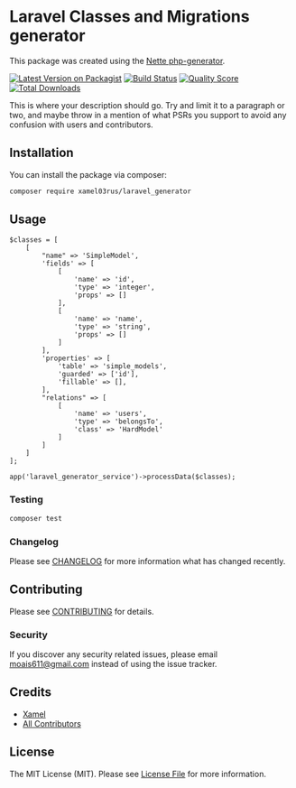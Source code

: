 # Laravel Classes and Migrations generator

This package was created using the [Nette php-generator](https://github.com/nette/php-generator).

[![Latest Version on Packagist](https://img.shields.io/packagist/v/onza-me/domda_backend_auth_models.svg?style=flat-square)](https://packagist.org/packages/onza-me/domda_backend_auth_models)
[![Build Status](https://img.shields.io/travis/onza-me/domda_backend_auth_models/master.svg?style=flat-square)](https://travis-ci.org/onza-me/domda_backend_auth_models)
[![Quality Score](https://img.shields.io/scrutinizer/g/onza-me/domda_backend_auth_models.svg?style=flat-square)](https://scrutinizer-ci.com/g/onza-me/domda_backend_auth_models)
[![Total Downloads](https://img.shields.io/packagist/dt/onza-me/domda_backend_auth_models.svg?style=flat-square)](https://packagist.org/packages/onza-me/domda_backend_auth_models)

This is where your description should go. Try and limit it to a paragraph or two, and maybe throw in a mention of what PSRs you support to avoid any confusion with users and contributors.

## Installation

You can install the package via composer:

```bash
composer require xamel03rus/laravel_generator
```

## Usage

```injectablephp
$classes = [
    [
        "name" => 'SimpleModel',
        'fields' => [
            [
                'name' => 'id',
                'type' => 'integer',
                'props' => []
            ],
            [
                'name' => 'name',
                'type' => 'string',
                'props' => []
            ]
        ],
        'properties' => [
            'table' => 'simple_models',
            'guarded' => ['id'],
            'fillable' => [],
        ],
        "relations" => [
            [
                'name' => 'users',
                'type' => 'belongsTo',
                'class' => 'HardModel'
            ]
        ]
    ]
];

app('laravel_generator_service')->processData($classes);
```

### Testing

``` bash
composer test
```

### Changelog

Please see [CHANGELOG](CHANGELOG.md) for more information what has changed recently.

## Contributing

Please see [CONTRIBUTING](CONTRIBUTING.md) for details.

### Security

If you discover any security related issues, please email moais611@gmail.com instead of using the issue tracker.

## Credits

- [Xamel](https://github.com/onza-me)
- [All Contributors](../../contributors)

## License

The MIT License (MIT). Please see [License File](LICENSE.md) for more information.